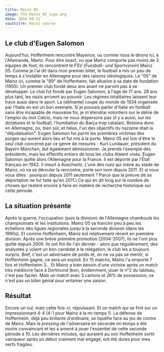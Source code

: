 ```yaml
---
title: Mainz 05
image: FSV_Mainz_05_logo.png
date: 2016-09-11
soustitre: Mainz course
---
```


## Le club d'Eugen Salomon

Aujourd'hui, Hoffenheim rencontre Mayence, ou comme nous le dirons ici, à l'Allemande, Mainz. Pour être exact, vu que Mainz comporte pas moins de 3 équipes de foot, ils rencontrent le FSV (*Fussball- und Sportverein*) Mainz 05.  Comme je l'ai dit dans mon premier billet, le football a mis un peu de temps à s'installer en Allemagne pour des raisons idéologiques. Le "05" de Mainz ici, comme le "89" de Hoffenheim, fait allusion à sa date de fondation (1905). Un premier club fondé deux ans avant ne parvint pas à se développer. Le club fut fondé par Eugen Salomon, à l'âge de 17 ans. 28 ans plus tard, les nazis arrivent au pouvoir. Les régimes totalitaires laissent leur trace aussi dans le sport. La (délirante) coupe du monde de 1934 organisée par l'Italie en est un bon exemple. Si je pouvais parler d'Italie en football sans être incapable de mauvaise foi, je m'étendrai volontiers sur le délire de l'emploi du mot *Calcio*, mais ne nous dispersons pas (il y a aussi, sur les dictatures et le football, l'humiliation du Barça trop catalan). Restons donc en Allemagne, où, bien sûr, et hélas, l'un des objectifs du nazisme était la "déjudaïsation". Eugen Salomon fut parmi les premières victimes des purges qui eurent alors lieu et fut mis à la porte. Mainz 05 est loin d'être le seul club concerné par ce genre de mesures - Kurt Lundauer, président du Bayern München, dut également démissionner. Je prends l'exemple des présidents, mais les effectifs entiers de tous les clubs étaient visés. Eugen Salomon quitte alors l'Allemagne pour la France. Il est déporté par l'État français en 1942. Il meurt à Auschwitz. L'une des rues qui mène au stade de Mainz, où va se dérouler la rencontre, porte son nom depuis 2011.  Et si vous vous dites : pourquoi depuis 2011 seulement ? Parce que la preuve de sa déportation ne fut faite qu'en 2011.) Ce qui en dit long sur le nombre de choses qui restent encore à faire en matière de recherche historique sur cette période.

## La situation présente

Après la guerre, l'occupation (puis la division) de l'Allemagne chamboule les championnats et les institutions. Mainz 05 va franchir peu à peu les échellons des ligues régionales jusqu'à la seconde division (dans les 1990s). Et comme Hoffenheim, Mainz est relativement récent en première division. Après une brève première promotion (2004-2007), ils ne l'ont plus quitté depuis 2009. Ils ont fini 6e l'an dernier - alors que régulièrement, des analystes y voient un bon candidat à la relégation, le club les a toujours surpris. Bref, c'est un adversaire de poids et, on ne va pas se mentir, si Hoffenheim gagne, ce sera un exploit. En 15 matchs, Mainz l'a emporté 7 fois et Hoffenheim 3... Et Mainz a bien besoin d'une victoire après un match très médiocre face à Dortmund (bon, évidemment, jouer le n°2 du tableau, c'est pas facile). Mais un match avec 3 cartons et 26% de possession, ce n'est pas un bilan génial pour entamer une saison. 

## Résultat

Encore un nul, mais cette fois-ci, réjouissant. Et un match qui se finit sur un impressionnant 4-4 (4-1 pour Mainz à la mi-temps !). La défense de Hoffenheim, déjà peu brillante d'ordinaire, se liquéfie face au jeu de contre de Mainz. Mais le *pressing* de l'adversaire en seconde mi-temps a été moins convaincant et les a amené à jouer l'essentiel de cette seconde période à 10. Les dernières minutes, qui auraient pu voir Hoffenheim sortir vainqueur après un début vraiment mal engagé, ont été dures pour mes nerfs fragiles.
